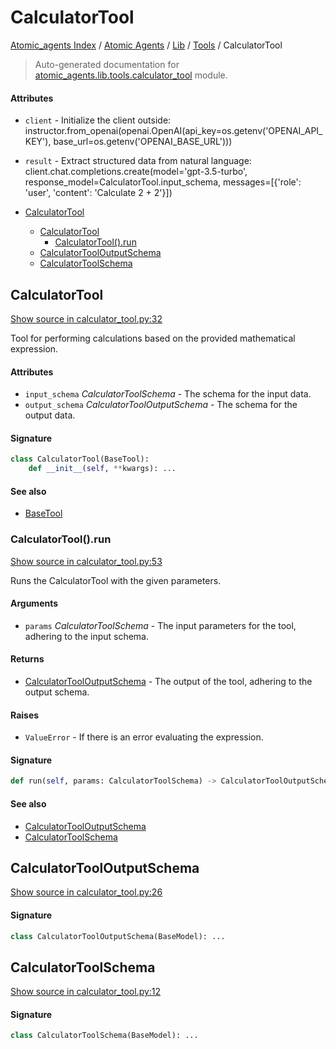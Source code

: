 # CalculatorTool

[Atomic_agents Index](../../../README.md#atomic_agents-index) / [Atomic Agents](../../index.md#atomic-agents) / [Lib](../index.md#lib) / [Tools](./index.md#tools) / CalculatorTool

> Auto-generated documentation for [atomic_agents.lib.tools.calculator_tool](../../../../../atomic_agents/lib/tools/calculator_tool.py) module.

#### Attributes

- `client` - Initialize the client outside: instructor.from_openai(openai.OpenAI(api_key=os.getenv('OPENAI_API_KEY'), base_url=os.getenv('OPENAI_BASE_URL')))

- `result` - Extract structured data from natural language: client.chat.completions.create(model='gpt-3.5-turbo', response_model=CalculatorTool.input_schema, messages=[{'role': 'user', 'content': 'Calculate 2 + 2'}])


- [CalculatorTool](#calculatortool)
  - [CalculatorTool](#calculatortool-1)
    - [CalculatorTool().run](#calculatortool()run)
  - [CalculatorToolOutputSchema](#calculatortooloutputschema)
  - [CalculatorToolSchema](#calculatortoolschema)

## CalculatorTool

[Show source in calculator_tool.py:32](../../../../../atomic_agents/lib/tools/calculator_tool.py#L32)

Tool for performing calculations based on the provided mathematical expression.

#### Attributes

- `input_schema` *CalculatorToolSchema* - The schema for the input data.
- `output_schema` *CalculatorToolOutputSchema* - The schema for the output data.

#### Signature

```python
class CalculatorTool(BaseTool):
    def __init__(self, **kwargs): ...
```

#### See also

- [BaseTool](./base.md#basetool)

### CalculatorTool().run

[Show source in calculator_tool.py:53](../../../../../atomic_agents/lib/tools/calculator_tool.py#L53)

Runs the CalculatorTool with the given parameters.

#### Arguments

- `params` *CalculatorToolSchema* - The input parameters for the tool, adhering to the input schema.

#### Returns

- [CalculatorToolOutputSchema](#calculatortooloutputschema) - The output of the tool, adhering to the output schema.

#### Raises

- `ValueError` - If there is an error evaluating the expression.

#### Signature

```python
def run(self, params: CalculatorToolSchema) -> CalculatorToolOutputSchema: ...
```

#### See also

- [CalculatorToolOutputSchema](#calculatortooloutputschema)
- [CalculatorToolSchema](#calculatortoolschema)



## CalculatorToolOutputSchema

[Show source in calculator_tool.py:26](../../../../../atomic_agents/lib/tools/calculator_tool.py#L26)

#### Signature

```python
class CalculatorToolOutputSchema(BaseModel): ...
```



## CalculatorToolSchema

[Show source in calculator_tool.py:12](../../../../../atomic_agents/lib/tools/calculator_tool.py#L12)

#### Signature

```python
class CalculatorToolSchema(BaseModel): ...
```
